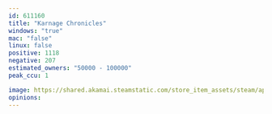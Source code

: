 ```yaml
---
id: 611160
title: "Karnage Chronicles"
windows: "true"
mac: "false"
linux: false
positive: 1118
negative: 207
estimated_owners: "50000 - 100000"
peak_ccu: 1

image: https://shared.akamai.steamstatic.com/store_item_assets/steam/apps/611160/header.jpg?t=1680744659
opinions:
---
```


